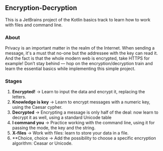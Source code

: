 ## Encryption-Decryption

This is a JetBrains project of the Kotlin basics track to learn how to work with files and command line.

### About
Privacy is an important matter in the realm of the Internet. When sending a message, it's a must that no-one but the addressee with the key can read it. And the fact is that the whole modern web is encrypted, take HTTPS for example! Don’t stay behind — hop on the encryption/decryption train and learn the essential basics while implementing this simple project.

### Stages
1. **Encrypted!** -> Learn to input the data and encrypt it, replacing the letters.
2. **Knowledge is key** -> Learn to encrypt messages with a numeric key, using the Caesar cypher.
3. **Decrypted** -> Encrypting a message is only half of the deal: now learn to decrypt it as well, using a standard Unicode table
4. **I command you** -> Practice working with the command line, using it for passing the mode, the key and the string.
5. **X-files** -> Work with files: learn to store your data in a file.
6. **Choice, choice -> Add the possibility to choose a specific encryption algorithm: Ceasar or Unicode.


